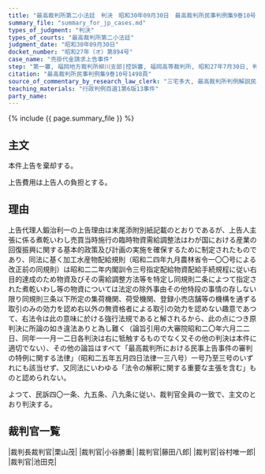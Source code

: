 ```yaml
---
title: "最高裁判所第二小法廷　判決　昭和30年09月30日　最高裁判所民事判例集9巻10号1498頁"
summary_file: "summary_for_jp_cases.md"
types_of_judgment: "判決"
types_of_courts: "最高裁判所第二小法廷"
judgment_date: "昭和30年09月30日"
docket_number: "昭和27年（オ）第894号"
case_name: "売掛代金請求上告事件"
step: "第一審, 福岡地方裁判所柳川支部|控訴審, 福岡高等裁判所, 昭和27年7月30日, 判決"
citation: "最高裁判所民事判例集9巻10号1498頁"
source_of_commentary_by_research_law_clerk: "三宅多大, 最高裁判所判例解説民事篇昭和30年度176頁"
teaching_materials: "行政判例百選1第6版13事件"
party_name:
---
```


{% include {{ page.summary_file }}  %}





## 主文



本件上告を棄却する。

上告費用は上告人の負担とする。





## 理由



上告代理人鍛治利一の上告理由は末尾添附別紙記載のとおりであるが、上告人主張に係る煮乾いわし売買当時施行の臨時物資需給調整法はわが国における産業の回復振興に関する基本的政策及び計画の実施を確保するために制定されたものであり、同法に基く加工水産物配給規則（昭和二四年九月農林省令一〇〇号による改正前の同規則）は昭和二二年内閣訓令三号指定配給物資配給手続規程に従い右目的達成のため物資及びその需給調整方法等を特定し同規則二条によつて指定された煮乾いわし等の物資については法定の除外事由その他特段の事情の存しない限り同規則三条以下所定の集荷機関、荷受機関、登録小売店舗等の機構を通ずる取引のみの効力を認め右以外の無資格者による取引の効力を認めない趣意であつて、右法令は此の意味に於ける強行法規であると解されるから、此の点につき原判決に所論の如き違法ありと為し難く（論旨引用の大審院昭和二〇年六月二二日、同年一一月一二日各判決は右に牴触するものでなく又その他の判決は本件に適切でない）、その他の論旨はすべて「最高裁判所における民事上告事件の審判の特例に関する法律」（昭和二五年五月四日法律一三八号）一号乃至三号のいずれにも該当せず、又同法にいわゆる「法令の解釈に関する重要な主張を含む」ものと認められない。

よつて、民訴四〇一条、九五条、八九条に従い、裁判官全員の一致で、主文のとおり判決する。

## 裁判官一覧

|裁判長裁判官|栗山茂|
|裁判官|小谷勝重|
|裁判官|藤田八郎|
|裁判官|谷村唯一郎|
|裁判官|池田克|

